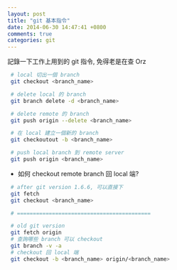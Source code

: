 ```yaml
---
layout: post
title: "git 基本指令"
date: 2014-06-30 14:47:41 +0800
comments: true
categories: git
---
```

記錄一下工作上用到的 git 指令, 免得老是在查 Orz
<!-- more -->

``` sh
 # local 切出一個 branch
 git checkout <branch_name>

 # delete local 的 branch
 git branch delete -d <branch_name>

 # delete remote 的 branch
 git push origin --delete <branch_name>

 # 在 local 建立一個新的 branch
 git checkoutout -b <branch_name>

 # push local branch 到 remote server
 git push origin <branch_name>
```

+ 如何 checkout remote branch 回 local 端?
``` sh
 # after git version 1.6.6, 可以直接下
 git fetch
 git checkout <branch_name>

 # ==========================================

 # old git version
 git fetch origin
 # 查詢哪些 branch 可以 checkout
 git branch -v -a
 # checkout 回 local 端
 git checkout -b <branch_name> origin/<branch_name>
```
